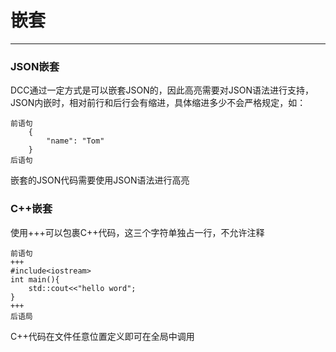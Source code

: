 # 嵌套

----

### JSON嵌套

DCC通过一定方式是可以嵌套JSON的，因此高亮需要对JSON语法进行支持，JSON内嵌时，相对前行和后行会有缩进，具体缩进多少不会严格规定，如：

```DCC
前语句
    {
        "name": "Tom"
    }
后语句
```

嵌套的JSON代码需要使用JSON语法进行高亮

### C++嵌套

使用+++可以包裹C++代码，这三个字符单独占一行，不允许注释

```DCC
前语句
+++
#include<iostream>
int main(){
    std::cout<<"hello word";
}
+++
后语局
```

C++代码在文件任意位置定义即可在全局中调用